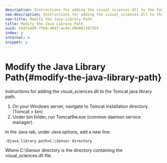 ```yaml
---
description: Instructions for adding the visual_sciences.dll to the Tomcat java library path.
seo-description: Instructions for adding the visual_sciences.dll to the Tomcat java library path.
seo-title: Modify the Java Library Path
title: Modify the Java Library Path
uuid: 564fa4d9-75b8-469f-ac4e-d9e081167355
index: y
internal: n
snippet: y
---
```


# Modify the Java Library Path{#modify-the-java-library-path}

Instructions for adding the visual_sciences.dll to the Tomcat java library path.

1. On your Windows server, navigate to Tomcat installation directory. (Tomcat > bin) 
1. Under bin folder, run Tomcat9w.exe (common daemon service manager).

In the Java tab, under Java options, add a new line:

```
-Djava.library.path=C:\Sensor directory
```

Where C:\Sensor directory is the directory containing the visual_sciences.dll file. 
